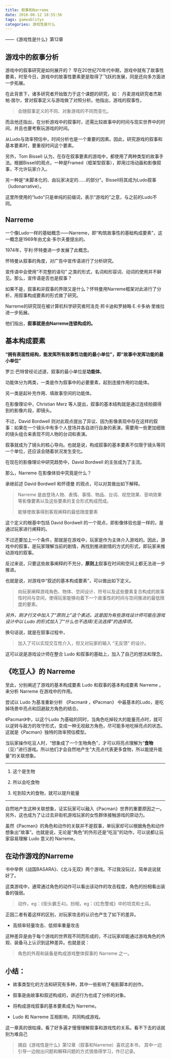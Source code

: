 ```yaml
---
title: 叙事和Narreme
date: 2016-06-12 18:55:56
tags: gameablitys
categories: 游戏性是什么
---
```


——《游戏性是什么》第12章

## 游戏中的叙事分析

游戏中的叙事研究是如何展开的？
早在20世纪70年代中期，游戏中就有了故事性要素，时至今日，游戏中的故事性要素更是取得了飞跃的发展，同是还向多方面进一步拓展。

在此背景下，诸多研究者开始致力于这个课题的研究，如：
丹麦游戏研究者杰斯帕·居尔，曾对叙事定义与游戏做了对照分析。他指出，游戏的叙事性，
> 会随叙事定义的不同、对象游戏的不同而变化。

而且他还指出，在分析游戏中的叙事时，还需比较故事中的时间与现实世界中的时间，并且也要考察玩游戏的时间。

从Ludo与效率预估中，时间分析也是一个重要的因素。因此，研究游戏的叙事和基本要素时，要重视时间这个要素。

另外，Tom Bissell 认为，在存在叙事要素的游戏中，都使用了两种类型的故事手法。根据Bissell的观点，一种是Framed（框架型叙事），即用过场动画和影像叙事，不允许玩家介入。

另一种是“未脚本化的、由玩家决定的……的部分”。Bissell将其成为Ludo叙事（ludonarrative）。

这里所使用的“ludo”只是单纯的前缀词，表示“游戏的”之意，与之前的Ludo不同。

## Narreme

一个像Ludo一样的基础概念——Narreme，即“构筑故事性的基础构成要素”，这一概念是1969年由尤金·多尔夫曼提出的。

1974年，亨利·怀特曼进一步发展了此概念。

怀特曼从叙事的角度，对广告中宣传语进行了分析研究。

宣传语中会使用“不完整的语句” 之类的形式，名词和形容词、动词的使用并不鲜见。那么，宣传语是否也是叙事？

如果不是，叙事和非叙事的界限又是什么？怀特曼用Narreme框架对此进行了分析，用叙事构成要素的形式做了研究。

Narreme的研究现在被计算机科学研究者阿洛克·邦卡迪和罗赫略·E.卡多纳·里维拉进一步拓展。

他们指出，**叙事就是由Narreme连锁构成的。**

## 基本构成要素

**“拥有表面性结构，能发挥所有故事性功能的最小单位”，即“故事中发挥功能的最小单位”**

罗兰·巴特曾经论述道，叙事的最小单位是**功能体**。

功能体分为两类，一类是作为叙事中的必要要素，起到连接作用的功能体。

另一类是起补充作用、填故事空间的功能体。

在影像理论中，Christian Merz 等人提出，叙事的基本结构就是通过连续拍摄得到的影像片段，即镜头。

不过，David Bordwell 则对此观点提出了异议、因为影像表现中存在这样的叙事：如果在一个镜头中有多个人登场并各自进行自身的表演，需要用一些更加细致的镜头组合来表现不同人物的台词和表演。

叙事就成为了镜头的核心导向。也就是说，构成叙事的基本要素不仅限于镜头等同一个单位，还应该会随着状况发生变化。

在现在的影像理论中研究趋势中，David Bordwell 的主张成为了主流。

那么，Narreme 在影像体验中究竟是什么？

承继前述 David Bordwell 和怀德曼 的观点，可以对其做出如下解释。

>Narreme  是由登场人物、表情、事情、物品、台词、视觉效果、音响效果等影像要素以及这些要素的复合形式构成而成。
>
>能够使故事得到客观阐释的最低限度要素

这个定义的根基中包括 David Bordwell 的一个观点，即影像体验也是一样的，是通过玩家进行阐释的。

不过还要加上一个条件，那就是在游戏中，玩家是作为主体介入游戏的。因此，游戏中的叙事，是玩家理解当前的剧情，再找到推进剧情的方式的形式，即玩家来推动游戏的叙事。

反过来说，只要这些故事阐释的不充分，**原则上**叙事在时间和空间上都无法进一步推进。

也就是说，对游戏中“叙述的基本构成要素”，可以做出如下定义。

>向玩家阐释游戏角色、物体、空间设计、符号以及这些要素复合构成的故事性时间与空间，使得玩家能够向着下一个故事性的时间与空间推进的最低限度的要素。

*另外，刚才行文中加入了“原则上”这个表述。这是因为有些游戏设计师可能在游戏设计中以 Ludo 的形式加入了“什么也不选择/无法选择”的选择项。*

换句话说，就是在叙事过程中，

>加入了可以实现交互性介入，但又对玩家的输入 “无反馈” 的设计。

这可以说是游戏设计师在整合 Ludo 和叙事的基础上，加入了自己的想法和理念。

## 《吃豆人》的 Narreme 

至此，分别阐述了游戏的基本构成要素 Ludo 和叙事的基本构成要素 Narreme  。来分析 Narreme  在游戏中的作用。

尝试以 Ludo 为基准重新分析 《Pacman》 ，《Pacman》 中最基本的Ludo，是吃掉场景中亮点和回避敌方角色的结合。

《Pacman》中，以这个Ludo 为基础的同时，当角色吃掉较大的能量亮点时，就可以逆转与敌方的攻守形式，变成一种无视敌方角色，尽可能多地吃掉亮点的状态。这就是《Pacman》独特的效率预估模型。

当玩家操作吃豆人时，“想象成了一个生物角色”，才可以将亮点理解为“**食物**（豆）”进行游戏。所以他们才会自然地产生“大亮点代表更多食物，所以能提升能量”的关联想象。
***
1. 这个是生物

2. 所以会吃食物 

3. 吃到较大的食物，就可以提升能量
***
自然地产生这种关联想象，证实玩家可以融入《Pacman》世界的重要原因之一。另外，这也成为了让过去非街机游戏玩家的女性群体接触游戏的原动力。

虽然《Pacman》的角色和动作的关联并不是叙事，单玩家却可以根据角色和动作想象出“故事”。也就是说，无论是“角色”的外形还是“吃豆”的动作，可以说都让玩家容易理解 Ludo 意义的 Narreme。

## 在动作游戏的Narreme

书中举例《战国BASARA》、《北斗无双》两个游戏。不过我没玩过，简单说说就好了。

这类游戏中，通常通过角色的动作可以看出该动作的攻击程度，角色的扮相看出装备的强弱。

>动作，eg：《街头霸王4》。扮相，eg：《红色警戒》中的坦克和士兵。

正因二者有着这样的区别，对玩家攻击的认识也产生了如下的差异。

 - 高频率轻量攻击、低频率重量攻击

这种差异是由于每个游戏的世界观不同而形成的，不过玩家却能通过游戏角色的外观、装备马上认识到这种差异。也就是说：

>角色的外观和装备是构成游戏整体叙事的 Narreme 之一。

## 小结：
 - 故事类型化的方法和研究有多种，其中一些影响了电影脚本的创作。
 
 - 叙事是由故事和叙述构成的，讲述行为也成了分析的对象。
 
 - 将构成游戏叙事的基本要素成为 Narreme。
 
 - Ludo 和 Narreme 互相影响，共同构成游戏。


这一章真的很枯燥，看了好多遍才慢慢理解叙事和游戏性的关系。看不下去的话就别为难自己


> 摘自《游戏性是什么》第12章（叙事和Narreme）喜欢这本书，
> 其中一边引导一边抛出问题和解释问题的方式很值得学习，作已记录。
